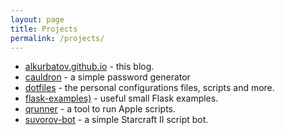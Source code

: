 ```yaml
---
layout: page
title: Projects
permalink: /projects/
---
```

* [alkurbatov.github.io](https://github.com/alkurbatov/alkurbatov.github.io) - this blog.
* [cauldron](https://github.com/alkurbatov/cauldron) - a simple password generator
* [dotfiles](https://github.com/alkurbatov/dotfiles) - the personal configurations files, scripts and more.
* [flask-examples)](https://github.com/alkurbatov/flask-examples) - useful small Flask examples.
* [qrunner](https://github.com/alkurbatov/qrunner) - a tool to run Apple scripts.
* [suvorov-bot](https://github.com/alkurbatov/suvorov-bot) - a simple Starcraft II script bot.
